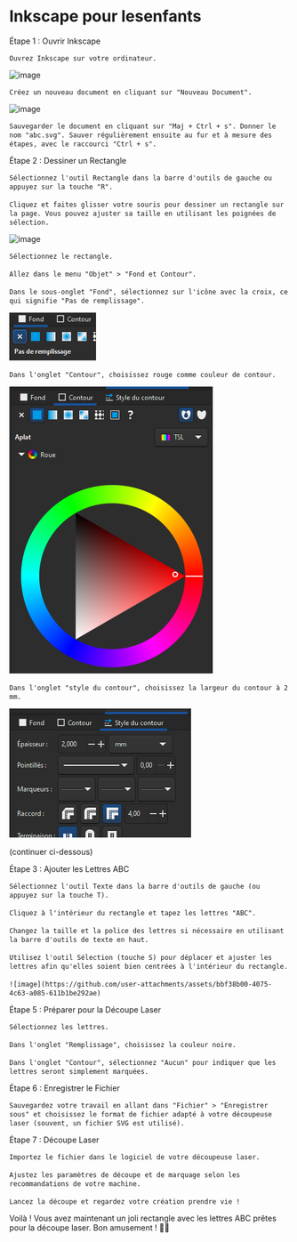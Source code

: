 # Inkscape pour lesenfants

Étape 1 : Ouvrir Inkscape

    Ouvrez Inkscape sur votre ordinateur.

![image](https://github.com/user-attachments/assets/49569457-dcf2-4500-bbb3-cf678958d64d)

    Créez un nouveau document en cliquant sur "Nouveau Document".

![image](https://github.com/user-attachments/assets/ff49fe6f-b346-42c6-9a66-a316cc04cf38)

    Sauvegarder le document en cliquant sur "Maj + Ctrl + s". Donner le nom "abc.svg". Sauver régulièrement ensuite au fur et à mesure des étapes, avec le raccourci "Ctrl + s".

Étape 2 : Dessiner un Rectangle

    Sélectionnez l'outil Rectangle dans la barre d'outils de gauche ou appuyez sur la touche "R".

    Cliquez et faites glisser votre souris pour dessiner un rectangle sur la page. Vous pouvez ajuster sa taille en utilisant les poignées de sélection.

![image](https://github.com/user-attachments/assets/190d067e-220c-4e9a-a18d-c6874a8359cf)

    Sélectionnez le rectangle.

    Allez dans le menu "Objet" > "Fond et Contour".

    Dans le sous-onglet "Fond", sélectionnez sur l'icône avec la croix, ce qui signifie "Pas de remplissage".

![alt text](img/pasderemplissage.png)

    Dans l'onglet "Contour", choisissez rouge comme couleur de contour.

![alt text](img/contourrouge.png)

    Dans l'onglet "style du contour", choisissez la largeur du contour à 2 mm.

![alt text](img/contourtaille.png)

(continuer ci-dessous)

Étape 3 : Ajouter les Lettres ABC

    Sélectionnez l'outil Texte dans la barre d'outils de gauche (ou appuyez sur la touche T).

    Cliquez à l'intérieur du rectangle et tapez les lettres "ABC".

    Changez la taille et la police des lettres si nécessaire en utilisant la barre d'outils de texte en haut.

    Utilisez l'outil Sélection (touche S) pour déplacer et ajuster les lettres afin qu'elles soient bien centrées à l'intérieur du rectangle.

    ![image](https://github.com/user-attachments/assets/bbf38b00-4075-4c63-a085-611b1be292ae)

Étape 5 : Préparer pour la Découpe Laser



    Sélectionnez les lettres.

    Dans l'onglet "Remplissage", choisissez la couleur noire.

    Dans l'onglet "Contour", sélectionnez "Aucun" pour indiquer que les lettres seront simplement marquées.

Étape 6 : Enregistrer le Fichier

    Sauvegardez votre travail en allant dans "Fichier" > "Enregistrer sous" et choisissez le format de fichier adapté à votre découpeuse laser (souvent, un fichier SVG est utilisé).

Étape 7 : Découpe Laser

    Importez le fichier dans le logiciel de votre découpeuse laser.

    Ajustez les paramètres de découpe et de marquage selon les recommandations de votre machine.

    Lancez la découpe et regardez votre création prendre vie !

Voilà ! Vous avez maintenant un joli rectangle avec les lettres ABC prêtes pour la découpe laser. Bon amusement ! 🎨✨
